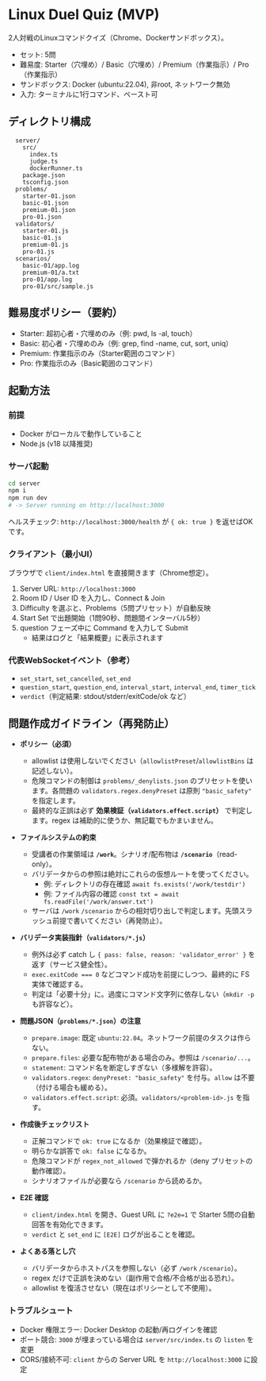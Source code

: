 # Linux Duel Quiz (MVP)

2人対戦のLinuxコマンドクイズ（Chrome、Dockerサンドボックス）。

- セット: 5問
- 難易度: Starter（穴埋め）/ Basic（穴埋め）/ Premium（作業指示）/ Pro（作業指示）
- サンドボックス: Docker (ubuntu:22.04), 非root, ネットワーク無効
- 入力: ターミナルに1行コマンド、ペースト可

## ディレクトリ構成

```
  server/
    src/
      index.ts
      judge.ts
      dockerRunner.ts
    package.json
    tsconfig.json
  problems/
    starter-01.json
    basic-01.json
    premium-01.json
    pro-01.json
  validators/
    starter-01.js
    basic-01.js
    premium-01.js
    pro-01.js
  scenarios/
    basic-01/app.log
    premium-01/a.txt
    pro-01/app.log
    pro-01/src/sample.js
```

## 難易度ポリシー（要約）
- Starter: 超初心者・穴埋めのみ（例: pwd, ls -al, touch）
- Basic: 初心者・穴埋めのみ（例: grep, find -name, cut, sort, uniq）
- Premium: 作業指示のみ（Starter範囲のコマンド）
- Pro: 作業指示のみ（Basic範囲のコマンド）

## 起動方法

### 前提
- Docker がローカルで動作していること
- Node.js (v18 以降推奨)

### サーバ起動
```bash
cd server
npm i
npm run dev
# -> Server running on http://localhost:3000
```
ヘルスチェック: `http://localhost:3000/health` が `{ ok: true }` を返せばOKです。

### クライアント（最小UI）
ブラウザで `client/index.html` を直接開きます（Chrome想定）。

1. Server URL: `http://localhost:3000`
2. Room ID / User ID を入力し、Connect & Join
3. Difficulty を選ぶと、Problems（5問プリセット）が自動反映
4. Start Set で出題開始（1問90秒、問題間インターバル5秒）
5. question フェーズ中に Command を入力して Submit
   - 結果はログと「結果概要」に表示されます

### 代表WebSocketイベント（参考）
- `set_start`, `set_cancelled`, `set_end`
- `question_start`, `question_end`, `interval_start`, `interval_end`, `timer_tick`
- `verdict`（判定結果: stdout/stderr/exitCode/ok など）

## 問題作成ガイドライン（再発防止）
- **ポリシー（必須）**
  - allowlist は使用しないでください（`allowlistPreset`/`allowlistBins` は記述しない）。
  - 危険コマンドの制御は `problems/_denylists.json` のプリセットを使います。各問題の `validators.regex.denyPreset` は原則 `"basic_safety"` を指定します。
  - 最終的な正誤は必ず **効果検証（`validators.effect.script`）** で判定します。regex は補助的に使うか、無記載でもかまいません。

- **ファイルシステムの約束**
  - 受講者の作業領域は **`/work`**。シナリオ/配布物は **`/scenario`**（read-only）。
  - バリデータからの参照は絶対にこれらの仮想ルートを使ってください。
    - 例: ディレクトリの存在確認 `await fs.exists('/work/testdir')`
    - 例: ファイル内容の確認 `const txt = await fs.readFile('/work/answer.txt')`
  - サーバは `/work` `/scenario` からの相対切り出しで判定します。先頭スラッシュ前提で書いてください（再発防止）。

- **バリデータ実装指針（`validators/*.js`）**
  - 例外は必ず catch し `{ pass: false, reason: 'validator_error' }` を返す（サービス健全性）。
  - `exec.exitCode === 0` などコマンド成功を前提にしつつ、最終的に FS 実体で確認する。
  - 判定は「必要十分」に。過度にコマンド文字列に依存しない（`mkdir -p` も許容など）。

- **問題JSON（`problems/*.json`）の注意**
  - `prepare.image`: 既定 `ubuntu:22.04`。ネットワーク前提のタスクは作らない。
  - `prepare.files`: 必要な配布物がある場合のみ。参照は `/scenario/...`。
  - `statement`: コマンド名を断定しすぎない（多様解を許容）。
  - `validators.regex`: `denyPreset: "basic_safety"` を付与。`allow` は不要（付ける場合も緩める）。
  - `validators.effect.script`: 必須。`validators/<problem-id>.js` を指す。

- **作成後チェックリスト**
  - 正解コマンドで `ok: true` になるか（効果検証で確認）。
  - 明らかな誤答で `ok: false` になるか。
  - 危険コマンドが `regex_not_allowed` で弾かれるか（deny プリセットの動作確認）。
  - シナリオファイルが必要なら `/scenario` から読めるか。

- **E2E 確認**
  - `client/index.html` を開き、Guest URL に `?e2e=1` で Starter 5問の自動回答を有効化できます。
  - `verdict` と `set_end` に `[E2E]` ログが出ることを確認。

- **よくある落とし穴**
  - バリデータからホストパスを参照しない（必ず `/work` `/scenario`）。
  - regex だけで正誤を決めない（副作用で合格/不合格が出る恐れ）。
  - allowlist を復活させない（現在はポリシーとして不使用）。

### トラブルシュート
- Docker 権限エラー: Docker Desktop の起動/再ログインを確認
- ポート競合: `3000` が埋まっている場合は `server/src/index.ts` の `listen` を変更
- CORS/接続不可: `client` からの Server URL を `http://localhost:3000` に設定
